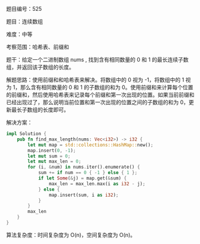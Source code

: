题目编号：525

题目：连续数组

难度：中等

考察范围：哈希表、前缀和

题干：给定一个二进制数组 nums , 找到含有相同数量的 0 和 1 的最长连续子数组，并返回该子数组的长度。

解题思路：使用前缀和和哈希表来解决。将数组中的 0 视为 -1，将数组中的 1 视为 1，那么含有相同数量的 0 和 1 的子数组的和为 0。使用前缀和来计算每个位置的前缀和，然后使用哈希表来记录每个前缀和第一次出现的位置。如果当前前缀和已经出现过了，那么说明当前位置和第一次出现的位置之间的子数组的和为 0，更新最长子数组的长度即可。

解决方案：

```rust
impl Solution {
    pub fn find_max_length(nums: Vec<i32>) -> i32 {
        let mut map = std::collections::HashMap::new();
        map.insert(0, -1);
        let mut sum = 0;
        let mut max_len = 0;
        for (i, &num) in nums.iter().enumerate() {
            sum += if num == 0 { -1 } else { 1 };
            if let Some(&j) = map.get(&sum) {
                max_len = max_len.max(i as i32 - j);
            } else {
                map.insert(sum, i as i32);
            }
        }
        max_len
    }
}
```

算法复杂度：时间复杂度为 O(n)，空间复杂度为 O(n)。